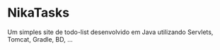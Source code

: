 # NikaTasks
Um simples site de todo-list desenvolvido em Java utilizando Servlets, Tomcat, Gradle, BD, ...
